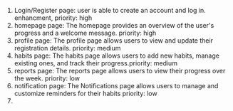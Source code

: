 1. Login/Register page: user is able to create an account and log in. enhancment, priority: high
2. homepage page: The homepage provides an overview of the user's progress and a welcome message. priority: high
3. profile page: The profile page allows users to view and update their registration details.  priority: medium
4. habits page: The habits page allows users to add new habits, manage existing ones, and track their progress.priority: medium
5. reports page: The reports page allows users to view their progress over the week. priority: low
6. notification page: The Notifications page allows users to manage and customize reminders for their habits priority: low
7. 
